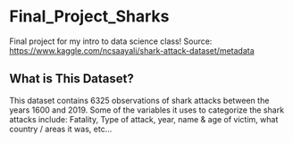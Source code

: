 # Final_Project_Sharks
Final project for my intro to data science class!
Source: https://www.kaggle.com/ncsaayali/shark-attack-dataset/metadata
## What is This Dataset?
This dataset contains 6325 observations of shark attacks between the years 1600 and 2019. Some of the variables it uses to categorize the shark attacks include: Fatality, Type of attack, year, name & age of victim, what country / areas it was, etc...  

